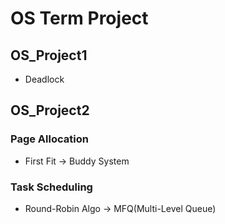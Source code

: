 # OS Term Project

## OS_Project1

- Deadlock

## OS_Project2

### Page Allocation

- First Fit -> Buddy System

### Task Scheduling

- Round-Robin Algo -> MFQ(Multi-Level Queue)
